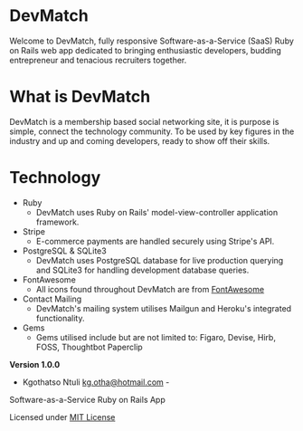 # DevMatch

Welcome to DevMatch, fully responsive Software-as-a-Service (SaaS) Ruby on Rails web app dedicated to bringing enthusiastic developers, budding entrepreneur and tenacious recruiters together.

# What is DevMatch

DevMatch is a membership based social networking site, it is purpose is simple, connect the technology community. To be used by key figures in the industry and up and coming developers, ready to show off their skills.

# Technology

* Ruby
  * DevMatch uses Ruby on Rails' model-view-controller application framework. 
* Stripe
  * E-commerce payments are handled securely using Stripe's API.
* PostgreSQL & SQLite3
  * DevMatch uses PostgreSQL database for live production querying and SQLite3 for handling development database queries.
* FontAwesome
  * All icons found throughout DevMatch are from [FontAwesome](https://fontawesome.com/v4.7.0/)
* Contact Mailing
  * DevMatch's mailing system utilises Mailgun and Heroku's integrated functionality.
* Gems
  * Gems utilised include but are not limited to: Figaro, Devise, Hirb, FOSS, Thoughtbot Paperclip


**Version 1.0.0**
- Kgothatso Ntuli <kg.otha@hotmail.com> -

Software-as-a-Service Ruby on Rails App

Licensed under [MIT License](LICENSE)
